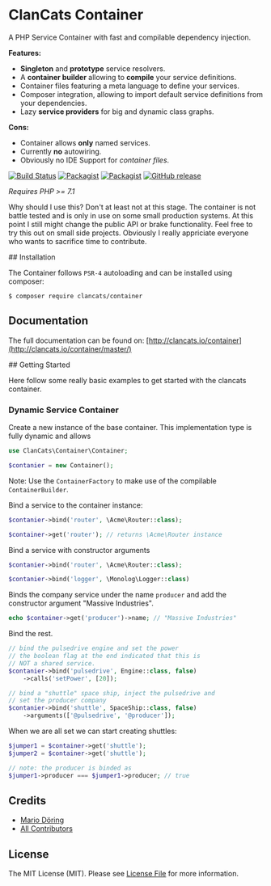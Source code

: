 # ClanCats Container

A PHP Service Container with fast and compilable dependency injection. 

**Features:**

 * **Singleton** and **prototype** service resolvers.
 * A **container builder** allowing to **compile** your service definitions.
 * Container files featuring a meta language to define your services.
 * Composer integration, allowing to import default service definitions from your dependencies.
 * Lazy **service providers** for big and dynamic class graphs.

**Cons:**

 * Container allows **only** named services.
 * Currently **no** autowiring.
 * Obviously no IDE Support for _container files_.

[![Build Status](https://travis-ci.org/ClanCats/Container.svg?branch=master)](https://travis-ci.org/ClanCats/Container)
[![Packagist](https://img.shields.io/packagist/dt/clancats/container.svg)](https://packagist.org/packages/clancats/container)
[![Packagist](https://img.shields.io/packagist/l/clancats/container.svg)](https://github.com/ClanCats/Container/blob/master/LICENSE)
[![GitHub release](https://img.shields.io/github/release/clancats/container.svg)](https://github.com/ClanCats/Container/releases)

_Requires PHP >= 7.1_

Why should I use this? Don't at least not at this stage. The container is not battle tested and is only in use on some small production systems. At this point I still might change the public API or brake functionality. Feel free to try this out on small side projects. Obviously I really appriciate everyone who wants to sacrifice time to contribute.

## Installation

The Container follows `PSR-4` autoloading and can be installed using composer:

```
$ composer require clancats/container
```

## Documentation

The full documentation can be found on: [http://clancats.io/container](http://clancats.io/container/master/)

## Getting Started

Here follow some really basic examples to get started with the clancats container.

### Dynamic Service Container

Create a new instance of the base container. This implementation type is fully dynamic and allows 

```php
use ClanCats\Container\Container;

$contanier = new Container();
```

Note: Use the `ContainerFactory` to make use of the compilable `ContainerBuilder`.

Bind a service to the container instance:

```php
$contanier->bind('router', \Acme\Router::class);

$container->get('router'); // returns \Acme\Router instance
```

Bind a service with constructor arguments

```php
$contanier->bind('router', \Acme\Router::class);
```

```php
$contanier->bind('logger', \Monolog\Logger::class)
```

Binds the company service under the name `producer` and add the constructor argument "Massive Industries".

```php
echo $container->get('producer')->name; // "Massive Industries"
```

Bind the rest.

```php
// bind the pulsedrive engine and set the power
// the boolean flag at the end indicated that this is 
// NOT a shared service.
$contanier->bind('pulsedrive', Engine::class, false)
	->calls('setPower', [20]);

// bind a "shuttle" space ship, inject the pulsedrive and 
// set the producer company 
$contanier->bind('shuttle', SpaceShip::class, false)
	->arguments(['@pulsedrive', '@producer']);
```

When we are all set we can start creating shuttles:

```php
$jumper1 = $container->get('shuttle');
$jumper2 = $container->get('shuttle');

// note: the producer is binded as
$jumper1->producer === $jumper1->producer; // true
```

## Credits

- [Mario Döring](https://github.com/mario-deluna)
- [All Contributors](https://github.com/ClanCats/Container/contributors)

## License

The MIT License (MIT). Please see [License File](https://github.com/ClanCats/Container/blob/master/LICENSE) for more information.
